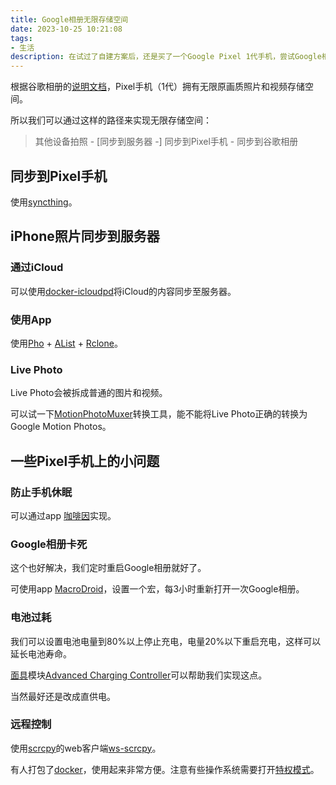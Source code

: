 ```yaml
---
title: Google相册无限存储空间
date: 2023-10-25 10:21:08
tags:
- 生活
description: 在试过了自建方案后，还是买了一个Google Pixel 1代手机，尝试Google相册的无限存储空间方案。
---
```

根据谷歌相册的[说明文档](https://support.google.com/photos/answer/6220791?co=GENIE.Platform%3DAndroid&oco=1#zippy=%2Cpixel-st-generation)，Pixel手机（1代）拥有无限原画质照片和视频存储空间。

所以我们可以通过这样的路径来实现无限存储空间：
> 其他设备拍照 - [同步到服务器 -] 同步到Pixel手机 - 同步到谷歌相册

## 同步到Pixel手机

使用[syncthing](https://syncthing.net/)。

## iPhone照片同步到服务器

### 通过iCloud

可以使用[docker-icloudpd](https://github.com/boredazfcuk/docker-icloudpd)将iCloud的内容同步至服务器。

### 使用App

使用[Pho](https://github.com/fregie/pho) + [AList](https://alist.nn.ci/zh/) + [Rclone](https://rclone.org/)。

### Live Photo

Live Photo会被拆成普通的图片和视频。

可以试一下[MotionPhotoMuxer](https://github.com/mihir-io/MotionPhotoMuxer)转换工具，能不能将Live Photo正确的转换为Google Motion Photos。

## 一些Pixel手机上的小问题

### 防止手机休眠

可以通过app [咖啡因](https://www.coolapk.com/apk/moe.zhs.caffeine)实现。

### Google相册卡死

这个也好解决，我们定时重启Google相册就好了。

可使用app [MacroDroid](https://www.macrodroid.com/)，设置一个宏，每3小时重新打开一次Google相册。

### 电池过耗

我们可以设置电池电量到80%以上停止充电，电量20%以下重启充电，这样可以延长电池寿命。

[面具](https://github.com/topjohnwu/Magisk)模块[Advanced Charging Controller](https://magiskzip.com/acc-magisk-module-download/)可以帮助我们实现这点。

当然最好还是改成直供电。

### 远程控制

使用[scrcpy](https://github.com/Genymobile/scrcpy)的web客户端[ws-scrcpy](https://github.com/NetrisTV/ws-scrcpy)。

有人打包了[docker](https://github.com/scavin/ws-scrcpy-docker/)，使用起来非常方便。注意有些操作系统需要打开[特权模式](https://docs.docker.com/engine/reference/commandline/run/#privileged)。
